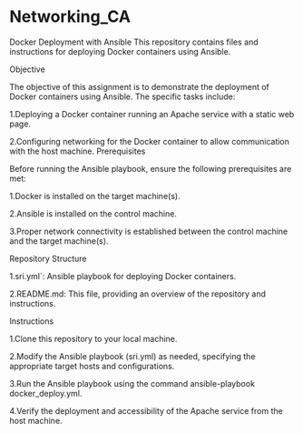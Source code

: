 # Networking_CA
Docker Deployment with Ansible
This repository contains files and instructions for deploying Docker containers using Ansible.

Objective

The objective of this assignment is to demonstrate the deployment of Docker containers using Ansible. The specific tasks include:

1.Deploying a Docker container running an Apache service with a static web page.

2.Configuring networking for the Docker container to allow communication with the host machine.
Prerequisites

Before running the Ansible playbook, ensure the following prerequisites are met:

1.Docker is installed on the target machine(s).

2.Ansible is installed on the control machine.

3.Proper network connectivity is established between the control machine and the target machine(s).

Repository Structure

1.sri.yml`: Ansible playbook for deploying Docker containers.

2.README.md: This file, providing an overview of the repository and instructions.

Instructions

1.Clone this repository to your local machine.

2.Modify the Ansible playbook (sri.yml) as needed, specifying the appropriate target hosts and configurations.

3.Run the Ansible playbook using the command ansible-playbook docker_deploy.yml.

4.Verify the deployment and accessibility of the Apache service from the host machine.
